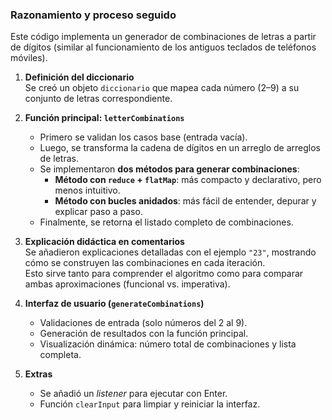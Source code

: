 ### Razonamiento y proceso seguido

Este código implementa un generador de combinaciones de letras a partir de dígitos (similar al funcionamiento de los antiguos teclados de teléfonos móviles).

1. **Definición del diccionario**  
   Se creó un objeto `diccionario` que mapea cada número (2–9) a su conjunto de letras correspondiente.

2. **Función principal: `letterCombinations`**  
   - Primero se validan los casos base (entrada vacía).  
   - Luego, se transforma la cadena de dígitos en un arreglo de arreglos de letras.  
   - Se implementaron **dos métodos para generar combinaciones**:
     - **Método con `reduce` + `flatMap`**: más compacto y declarativo, pero menos intuitivo.  
     - **Método con bucles anidados**: más fácil de entender, depurar y explicar paso a paso.  
   - Finalmente, se retorna el listado completo de combinaciones.

3. **Explicación didáctica en comentarios**  
   Se añadieron explicaciones detalladas con el ejemplo `"23"`, mostrando cómo se construyen las combinaciones en cada iteración.  
   Esto sirve tanto para comprender el algoritmo como para comparar ambas aproximaciones (funcional vs. imperativa).

4. **Interfaz de usuario (`generateCombinations`)**  
   - Validaciones de entrada (solo números del 2 al 9).  
   - Generación de resultados con la función principal.  
   - Visualización dinámica: número total de combinaciones y lista completa.

5. **Extras**  
   - Se añadió un *listener* para ejecutar con Enter.  
   - Función `clearInput` para limpiar y reiniciar la interfaz.
